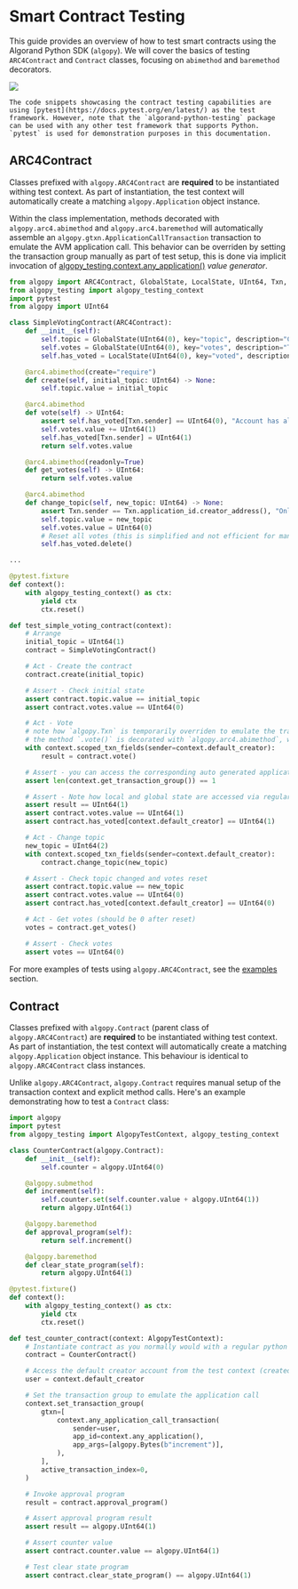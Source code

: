 # Smart Contract Testing

This guide provides an overview of how to test smart contracts using the Algorand Python SDK (`algopy`). We will cover the basics of testing `ARC4Contract` and `Contract` classes, focusing on `abimethod` and `baremethod` decorators.

[![](https://mermaid.ink/img/pako:eNqVkrFugzAQhl_Fujnp1ImhEiJrJNREWeoOV9sNVsFG9iEVBd69R5w0JE2llsk2n7-7_-AAymsDGewDtpXYrqQT_GyKFwl5vfcBnRZlT5V3IjYYSCjvKKAiCa-JzXfrObyzgTqsxRpVZZ25YOX2nnRrIomCneZzpszLkllktu0f8ratrUKyjFsXCZ1K2gTH7i01_8dGUjOT_55YeLdUFVr3zRunf5b6R5hZoFnBq9cX72_Br_Cj8bl4vJCHaVucvowYxHk5Xg_sfPkY6SbbphDL5dMgQZu29n0U5DMJwzTVGyApySKZKFSNMXKVxPJYYAGNCQ1azX_VYboqgSrTcAcZLzWGDwnSjcxhR37TOwUZhc4sIPhuX0H2jnXkXddqrrCyyKNpTqfjF5m74B8?type=png)](https://mermaid.live/edit#pako:eNqVkrFugzAQhl_Fujnp1ImhEiJrJNREWeoOV9sNVsFG9iEVBd69R5w0JE2llsk2n7-7_-AAymsDGewDtpXYrqQT_GyKFwl5vfcBnRZlT5V3IjYYSCjvKKAiCa-JzXfrObyzgTqsxRpVZZ25YOX2nnRrIomCneZzpszLkllktu0f8ratrUKyjFsXCZ1K2gTH7i01_8dGUjOT_55YeLdUFVr3zRunf5b6R5hZoFnBq9cX72_Br_Cj8bl4vJCHaVucvowYxHk5Xg_sfPkY6SbbphDL5dMgQZu29n0U5DMJwzTVGyApySKZKFSNMXKVxPJYYAGNCQ1azX_VYboqgSrTcAcZLzWGDwnSjcxhR37TOwUZhc4sIPhuX0H2jnXkXddqrrCyyKNpTqfjF5m74B8)

```{note}
The code snippets showcasing the contract testing capabilities are using [pytest](https://docs.pytest.org/en/latest/) as the test framework. However, note that the `algorand-python-testing` package can be used with any other test framework that supports Python. `pytest` is used for demonstration purposes in this documentation.
```

## ARC4Contract

Classes prefixed with `algopy.ARC4Contract` are **required** to be instantiated withing test context. As part of instantiation, the test context will automatically create a matching `algopy.Application` object instance.

Within the class implementation, methods decorated with `algopy.arc4.abimethod` and `algopy.arc4.baremethod` will automatically assemble an `algopy.gtxn.ApplicationCallTransaction` transaction to emulate the AVM application call. This behavior can be overriden by setting the transaction group manually as part of test setup, this is done via implicit invocation of [algopy_testing.context.any_application()](#algopy_testing.context.AlgopyTestContext.any_application) _value generator_.

```python
from algopy import ARC4Contract, GlobalState, LocalState, UInt64, Txn, arc4
from algopy_testing import algopy_testing_context
import pytest
from algopy import UInt64

class SimpleVotingContract(ARC4Contract):
    def __init__(self):
        self.topic = GlobalState(UInt64(0), key="topic", description="Current voting topic ID")
        self.votes = GlobalState(UInt64(0), key="votes", description="Total votes cast")
        self.has_voted = LocalState(UInt64(0), key="voted", description="Whether an account has voted")

    @arc4.abimethod(create="require")
    def create(self, initial_topic: UInt64) -> None:
        self.topic.value = initial_topic

    @arc4.abimethod
    def vote(self) -> UInt64:
        assert self.has_voted[Txn.sender] == UInt64(0), "Account has already voted"
        self.votes.value += UInt64(1)
        self.has_voted[Txn.sender] = UInt64(1)
        return self.votes.value

    @arc4.abimethod(readonly=True)
    def get_votes(self) -> UInt64:
        return self.votes.value

    @arc4.abimethod
    def change_topic(self, new_topic: UInt64) -> None:
        assert Txn.sender == Txn.application_id.creator_address(), "Only creator can change topic"
        self.topic.value = new_topic
        self.votes.value = UInt64(0)
        # Reset all votes (this is simplified and not efficient for many users)
        self.has_voted.delete()

...

@pytest.fixture
def context():
    with algopy_testing_context() as ctx:
        yield ctx
        ctx.reset()

def test_simple_voting_contract(context):
    # Arrange
    initial_topic = UInt64(1)
    contract = SimpleVotingContract()

    # Act - Create the contract
    contract.create(initial_topic)

    # Assert - Check initial state
    assert contract.topic.value == initial_topic
    assert contract.votes.value == UInt64(0)

    # Act - Vote
    # note how `algopy.Txn` is temporarily overriden to emulate the transaction content
    # the method `.vote()` is decorated with `algopy.arc4.abimethod`, which means it will assemble a transaction to emulate the AVM application call
    with context.scoped_txn_fields(sender=context.default_creator):
        result = contract.vote()

    # Assert - you can access the corresponding auto generated application call transaction via test context
    assert len(context.get_transaction_group()) == 1

    # Assert - Note how local and global state are accessed via regular python instance attributes
    assert result == UInt64(1)
    assert contract.votes.value == UInt64(1)
    assert contract.has_voted[context.default_creator] == UInt64(1)

    # Act - Change topic
    new_topic = UInt64(2)
    with context.scoped_txn_fields(sender=context.default_creator):
        contract.change_topic(new_topic)

    # Assert - Check topic changed and votes reset
    assert contract.topic.value == new_topic
    assert contract.votes.value == UInt64(0)
    assert contract.has_voted[context.default_creator] == UInt64(0)

    # Act - Get votes (should be 0 after reset)
    votes = contract.get_votes()

    # Assert - Check votes
    assert votes == UInt64(0)
```

For more examples of tests using `algopy.ARC4Contract`, see the [examples](../examples.md) section.

## Contract

Classes prefixed with `algopy.Contract` (parent class of `algopy.ARC4Contract`) are **required** to be instantiated withing test context. As part of instantiation, the test context will automatically create a matching `algopy.Application` object instance. This behaviour is identical to `algopy.ARC4Contract` class instances.

Unlike `algopy.ARC4Contract`, `algopy.Contract` requires manual setup of the transaction context and explicit method calls. Here's an example demonstrating how to test a `Contract` class:

```python
import algopy
import pytest
from algopy_testing import AlgopyTestContext, algopy_testing_context

class CounterContract(algopy.Contract):
    def __init__(self):
        self.counter = algopy.UInt64(0)

    @algopy.submethod
    def increment(self):
        self.counter.set(self.counter.value + algopy.UInt64(1))
        return algopy.UInt64(1)

    @algopy.baremethod
    def approval_program(self):
        return self.increment()

    @algopy.baremethod
    def clear_state_program(self):
        return algopy.UInt64(1)

@pytest.fixture()
def context():
    with algopy_testing_context() as ctx:
        yield ctx
        ctx.reset()

def test_counter_contract(context: AlgopyTestContext):
    # Instantiate contract as you normally would with a regular python class
    contract = CounterContract()

    # Access the default creator account from the test context (created by default on test context creation)
    user = context.default_creator

    # Set the transaction group to emulate the application call
    context.set_transaction_group(
        gtxn=[
            context.any_application_call_transaction(
                sender=user,
                app_id=context.any_application(),
                app_args=[algopy.Bytes(b"increment")],
            ),
        ],
        active_transaction_index=0,
    )

    # Invoke approval program
    result = contract.approval_program()

    # Assert approval program result
    assert result == algopy.UInt64(1)

    # Assert counter value
    assert contract.counter.value == algopy.UInt64(1)

    # Test clear state program
    assert contract.clear_state_program() == algopy.UInt64(1)
```
